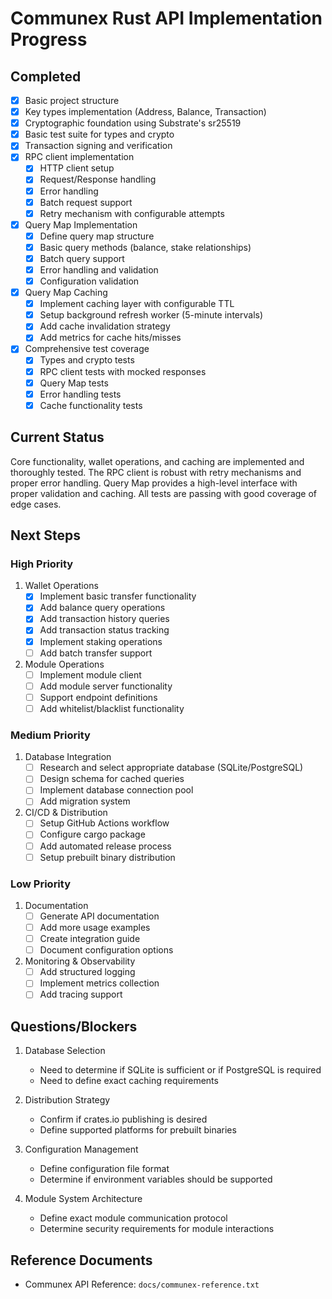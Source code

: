 # Communex Rust API Implementation Progress

## Completed

- [x] Basic project structure
- [x] Key types implementation (Address, Balance, Transaction)
- [x] Cryptographic foundation using Substrate's sr25519
- [x] Basic test suite for types and crypto
- [x] Transaction signing and verification
- [x] RPC client implementation
  - [x] HTTP client setup
  - [x] Request/Response handling
  - [x] Error handling
  - [x] Batch request support
  - [x] Retry mechanism with configurable attempts
- [x] Query Map Implementation
  - [x] Define query map structure
  - [x] Basic query methods (balance, stake relationships)
  - [x] Batch query support
  - [x] Error handling and validation
  - [x] Configuration validation
- [x] Query Map Caching
  - [x] Implement caching layer with configurable TTL
  - [x] Setup background refresh worker (5-minute intervals)
  - [x] Add cache invalidation strategy
  - [x] Add metrics for cache hits/misses
- [x] Comprehensive test coverage
  - [x] Types and crypto tests
  - [x] RPC client tests with mocked responses
  - [x] Query Map tests
  - [x] Error handling tests
  - [x] Cache functionality tests

## Current Status

Core functionality, wallet operations, and caching are implemented and thoroughly tested. The RPC client is robust with retry mechanisms and proper error handling. Query Map provides a high-level interface with proper validation and caching. All tests are passing with good coverage of edge cases.

## Next Steps

### High Priority

1. Wallet Operations
   - [x] Implement basic transfer functionality
   - [x] Add balance query operations
   - [x] Add transaction history queries
   - [x] Add transaction status tracking
   - [x] Implement staking operations
   - [ ] Add batch transfer support

2. Module Operations
   - [ ] Implement module client
   - [ ] Add module server functionality
   - [ ] Support endpoint definitions
   - [ ] Add whitelist/blacklist functionality

### Medium Priority

1. Database Integration
   - [ ] Research and select appropriate database (SQLite/PostgreSQL)
   - [ ] Design schema for cached queries
   - [ ] Implement database connection pool
   - [ ] Add migration system

2. CI/CD & Distribution
   - [ ] Setup GitHub Actions workflow
   - [ ] Configure cargo package
   - [ ] Add automated release process
   - [ ] Setup prebuilt binary distribution

### Low Priority

1. Documentation
   - [ ] Generate API documentation
   - [ ] Add more usage examples
   - [ ] Create integration guide
   - [ ] Document configuration options

2. Monitoring & Observability
   - [ ] Add structured logging
   - [ ] Implement metrics collection
   - [ ] Add tracing support

## Questions/Blockers

1. Database Selection
   - Need to determine if SQLite is sufficient or if PostgreSQL is required
   - Need to define exact caching requirements

2. Distribution Strategy
   - Confirm if crates.io publishing is desired
   - Define supported platforms for prebuilt binaries

3. Configuration Management
   - Define configuration file format
   - Determine if environment variables should be supported

4. Module System Architecture
   - Define exact module communication protocol
   - Determine security requirements for module interactions

## Reference Documents

- Communex API Reference: `docs/communex-reference.txt`

